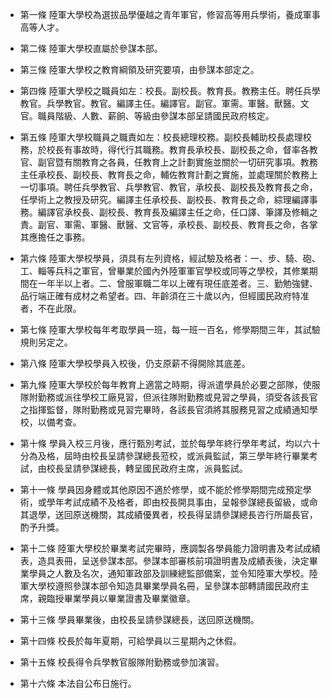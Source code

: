 * 第一條 陸軍大學校為選拔品學優越之青年軍官，修習高等用兵學術，養成軍事高等人才。

* 第二條 陸軍大學校直屬於參謀本部。

* 第三條 陸軍大學校之教育綱領及研究要項，由參謀本部定之。

* 第四條 陸軍大學校之職員如左：校長。副校長。教育長。教務主任。聘任兵學教官。兵學教官。教官。編譯主任。編譯官。副官。軍需。軍醫。獸醫。文官。職員階級、人數、薪餉、等級由參謀本部呈請國民政府核定。

* 第五條 陸軍大學校職員之職責如左：校長總理校務。副校長輔助校長處理校務，於校長有事故時，得代行其職務。教育長承校長、副校長之命，督率各教官、副官暨有關教育之各員，任教育上之計劃實施並關於一切研究事項。教務主任承校長、副校長、教育長之命，輔佐教育計劃之實施，並處理關於教務上一切事項。聘任兵學教官、兵學教官、教官，承校長、副校長及教育長之命，任學術上之教授及研究。編譯主任承校長、副校長、教育長之命，綜理編譯事務。編譯官承校長、副校長、教育長及編譯主任之命，任口譯、筆譯及修輯之責。副官、軍需、軍醫、獸醫、文官等，承校長、副校長、教育長之命，各掌其應擔任之事務。

* 第六條 陸軍大學校學員，須具有左列資格，經試驗及格者：一、步、騎、砲、工、輜等兵科之軍官，曾畢業於國內外陸軍軍官學校或同等之學校，其修業期間在一年半以上者。二、曾服軍職二年以上確有現任底差者。三、勤勉強健、品行端正確有成材之希望者。四、年齡須在三十歲以內，但經國民政府特准者，不在此限。

* 第七條 陸軍大學校每年考取學員一班，每一班一百名，修學期間三年，其試驗規則另定之。

* 第八條 陸軍大學校學員入校後，仍支原薪不得開除其底差。

* 第九條 陸軍大學校於每年教育上適當之時期，得派遣學員於必要之部隊，使服隊附勤務或派往學校工廠見習，但派往隊附勤務或見習之學員，須受各該長官之指揮監督，隊附勤務或見習完畢時，各該長官須將其服務見習之成績通知學校，以備考查。

* 第十條 學員入校三月後，應行甄別考試，並於每學年終行學年考試，均以六十分為及格，屆時由校長呈請參謀總長蒞校，或派員監試，第三學年終行畢業考試，由校長呈請參謀總長，轉呈國民政府主席，派員監試。

* 第十一條 學員因身體或其他原因不適於修學，或不能於修學期間完成預定學術，或學年考試成績不及格者，即由校長開具事由，呈報參謀總長留級，或命其退學，送回原送機關，其成績優異者，校長得呈請參謀總長咨行所屬長官，酌予升獎。

* 第十二條 陸軍大學校於畢業考試完畢時，應調製各學員能力證明書及考試成績表，造具表冊，呈送參謀本部。參謀本部審核前項證明書及成績表後，決定畢業學員之人數及名次，通知軍政部及訓練總監部備案，並令知陸軍大學校。陸軍大學校遵照參謀本部令知造具畢業學員名冊，呈參謀本部轉請國民政府主席，親臨授畢業學員以畢業證書及畢業徽章。

* 第十三條 學員畢業後，由校長呈請參謀總長，送回原送機關。

* 第十四條 校長於每年夏期，可給學員以三星期內之休假。

* 第十五條 校長得令兵學教官服隊附勤務或參加演習。

* 第十六條 本法自公布日施行。

